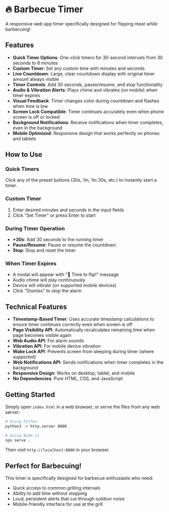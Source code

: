 # 🔥 Barbecue Timer
A responsive web app timer specifically designed for flipping meat while barbecuing!

## Features

- **Quick Timer Options**: One-click timers for 30-second intervals from 30 seconds to 6 minutes
- **Custom Timer**: Set any custom time with minutes and seconds
- **Live Countdown**: Large, clear countdown display with original timer amount always visible
- **Timer Controls**: Add 30 seconds, pause/resume, and stop functionality
- **Audio & Vibration Alerts**: Plays chime and vibrates (on mobile) when timer expires
- **Visual Feedback**: Timer changes color during countdown and flashes when time is low
- **Screen Lock Compatible**: Timer continues accurately even when phone screen is off or locked
- **Background Notifications**: Receive notifications when timer completes, even in the background
- **Mobile Optimized**: Responsive design that works perfectly on phones and tablets

## How to Use

### Quick Timers
Click any of the preset buttons (30s, 1m, 1m 30s, etc.) to instantly start a timer.

### Custom Timer
1. Enter desired minutes and seconds in the input fields
2. Click "Set Timer" or press Enter to start

### During Timer Operation
- **+30s**: Add 30 seconds to the running timer
- **Pause/Resume**: Pause or resume the countdown
- **Stop**: Stop and reset the timer

### When Timer Expires
- A modal will appear with "🍖 Time to flip!" message
- Audio chime will play continuously
- Device will vibrate (on supported mobile devices)
- Click "Dismiss" to stop the alarm

## Technical Features

- **Timestamp-Based Timer**: Uses accurate timestamp calculations to ensure timer continues correctly even when screen is off
- **Page Visibility API**: Automatically recalculates remaining time when page becomes visible again
- **Web Audio API**: For alarm sounds
- **Vibration API**: For mobile device vibration
- **Wake Lock API**: Prevents screen from sleeping during timer (where supported)
- **Web Notifications API**: Sends notifications when timer completes in the background
- **Responsive Design**: Works on desktop, tablet, and mobile
- **No Dependencies**: Pure HTML, CSS, and JavaScript

## Getting Started

Simply open `index.html` in a web browser, or serve the files from any web server:

```bash
# Using Python
python3 -m http.server 8000

# Using Node.js
npx serve .
```

Then visit `http://localhost:8000` in your browser.

## Perfect for Barbecuing! 

This timer is specifically designed for barbecue enthusiasts who need:
- Quick access to common grilling intervals
- Ability to add time without stopping
- Loud, persistent alerts that cut through outdoor noise
- Mobile-friendly interface for use at the grill
